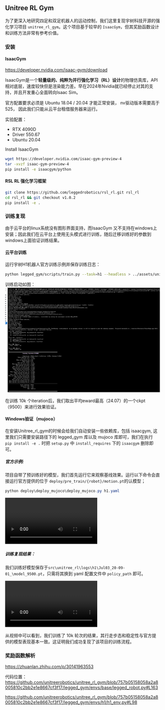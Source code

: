 ## Unitree RL Gym

为了更深入地研究四足和双足机器人的运动控制，我们这里复现宇树科技开源的强化学习项目 `unitree_rl_gym`。这个项目基于较早的 `IsaacGym`，但其奖励函数设计和训练方法非常有参考价值。

### 安装

#### IsaacGym
https://developer.nvidia.com/isaac-gym/download

IsaacGym是一个**轻量级的、纯粹为并行强化学习（RL）设计**的物理仿真库，API 相对底层，速度较快但是渲染能力差。早在2024年Nvidia就已经停止对其的支持，并且开发重心全面转向Isaac Sim。

官方配置要求必须是 Ubuntu 18.04 / 20.04 才能正常安装， nv驱动版本需要高于 525， 因此我们只能从云平台租借服务器来运行。

实验配置：
- RTX 4090D
- Driver 550.67
- Ubuntu 20.04

Install IsaacGym
```bash
wget https://developer.nvidia.com/isaac-gym-preview-4
tar -xvzf isaac-gym-preview-4
pip install -e isaacgym/python
```

#### RSL RL 强化学习框架

```bash
git clone https://github.com/leggedrobotics/rsl_rl.git rsl_rl
cd rsl_rl && git checkout v1.0.2
pip install -e .
```

### 训练复现
由于云平台的linux系统没有图形界面支持，而IsaacGym 又不支持在windows上安装；因此我们在云平台上使用无头模式进行训练，随后迁移训练好的参数到windows上面验证训练结果。

#### 云平台训练
运行宇树H1机器人官方训练示例并保存训练日志：
```bash
python legged_gym/scripts/train.py --task=h1 --headless > ../assets/unitree_rl/unitree_training.log 2>&1
```

训练启动如图：
![alt text](./images/Unitree_rl_gym/image-18.png)

在训练 10k 个iteration后，我们取出平均eward最高（24.07）的一个ckpt（9500）来进行效果验证。

#### Windows验证（mujoco）
在安装Unitree_rl_gym的时候会给我们自动安装一些依赖库，包括 isaacgym, 这里我们只需要安装路径下的 legged_gym 库以及 mujoco 库即可，我们在执行 `pip install -e .` 时把 `setup.py` 中 `install_requires` 下的 `isaacgym` 删除即可。

##### 官方示例:
项目自带了预训练好的模型，我们首先运行它来观察基线效果。运行以下命令会直接运行官方提供的位于 `deploy/pre_train/{robot}/motion.pt`的认模型；
```ps1
python deploy\deploy_mujoco\deploy_mujoco.py h1.yaml
```
<video controls src="./images/Unitree_rl_gym/MuJoCo _ h1 scene 2025-07-04 00-25-12.mp4" title="Title"></video>

##### 训练复现结果：
我们训练好模型保存于`src\unitree_rl\logs\h1\Jul03_20-09-01_\model_9500.pt`，只需将其换到 yaml 配置文件中 `policy_path` 即可。

<video controls src="./images/Unitree_rl_gym/MuJoCo _ h1 scene 2025-07-04 00-29-54.mp4" title="Title"></video>

从视频中可以看到，我们训练了 10k 轮次的结果，其行走步态和稳定性与官方提供的模型表现基本一致。这证明我们成功复现了该项目的训练流程。

### 奖励函数解析
https://zhuanlan.zhihu.com/p/30141963553

代码位置：
https://github.com/unitreerobotics/unitree_rl_gym/blob/757b05158058a2a8005810c2bb2e1e8667cf3f17/legged_gym/envs/base/legged_robot.py#L163

https://github.com/unitreerobotics/unitree_rl_gym/blob/757b05158058a2a8005810c2bb2e1e8667cf3f17/legged_gym/envs/h1/h1_env.py#L98